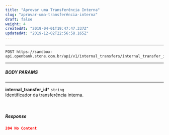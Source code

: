 ```yaml
---
title: "Aprovar uma Transferência Interna"
slug: "aprovar-uma-transferência-interna"
draft: false
weight: 4
createdAt: "2019-04-01T19:47:47.337Z"
updatedAt: "2019-12-02T22:56:58.165Z"
---
```

---

```http 
POST https://sandbox-api.openbank.stone.com.br/api/v1/internal_transfers/internal_transfer_id/approve
```
---

##### **BODY PARAMS**

---

**internal_transfer_id***  `string`
<br> Identificador da transferência interna.

<br>

##### **Response**

```JSON
204 No Content